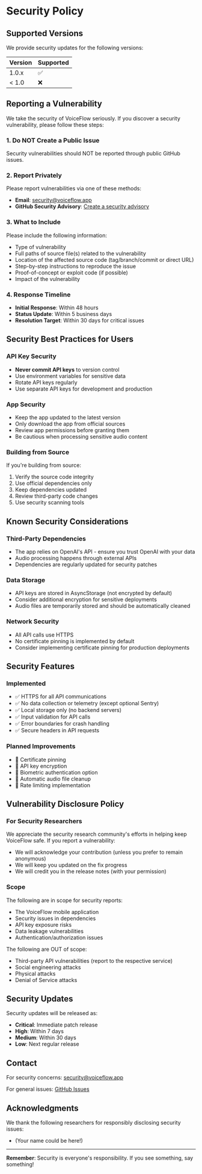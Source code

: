 # Security Policy

## Supported Versions

We provide security updates for the following versions:

| Version | Supported          |
| ------- | ------------------ |
| 1.0.x   | :white_check_mark: |
| < 1.0   | :x:                |

## Reporting a Vulnerability

We take the security of VoiceFlow seriously. If you discover a security vulnerability, please follow these steps:

### 1. Do NOT Create a Public Issue

Security vulnerabilities should NOT be reported through public GitHub issues.

### 2. Report Privately

Please report vulnerabilities via one of these methods:

- **Email**: security@voiceflow.app
- **GitHub Security Advisory**: [Create a security advisory](https://github.com/yourusername/VoiceFlow/security/advisories/new)

### 3. What to Include

Please include the following information:

- Type of vulnerability
- Full paths of source file(s) related to the vulnerability
- Location of the affected source code (tag/branch/commit or direct URL)
- Step-by-step instructions to reproduce the issue
- Proof-of-concept or exploit code (if possible)
- Impact of the vulnerability

### 4. Response Timeline

- **Initial Response**: Within 48 hours
- **Status Update**: Within 5 business days
- **Resolution Target**: Within 30 days for critical issues

## Security Best Practices for Users

### API Key Security

- **Never commit API keys** to version control
- Use environment variables for sensitive data
- Rotate API keys regularly
- Use separate API keys for development and production

### App Security

- Keep the app updated to the latest version
- Only download the app from official sources
- Review app permissions before granting them
- Be cautious when processing sensitive audio content

### Building from Source

If you're building from source:

1. Verify the source code integrity
2. Use official dependencies only
3. Keep dependencies updated
4. Review third-party code changes
5. Use security scanning tools

## Known Security Considerations

### Third-Party Dependencies

- The app relies on OpenAI's API - ensure you trust OpenAI with your data
- Audio processing happens through external APIs
- Dependencies are regularly updated for security patches

### Data Storage

- API keys are stored in AsyncStorage (not encrypted by default)
- Consider additional encryption for sensitive deployments
- Audio files are temporarily stored and should be automatically cleaned

### Network Security

- All API calls use HTTPS
- No certificate pinning is implemented by default
- Consider implementing certificate pinning for production deployments

## Security Features

### Implemented

- ✅ HTTPS for all API communications
- ✅ No data collection or telemetry (except optional Sentry)
- ✅ Local storage only (no backend servers)
- ✅ Input validation for API calls
- ✅ Error boundaries for crash handling
- ✅ Secure headers in API requests

### Planned Improvements

- 🚧 Certificate pinning
- 🚧 API key encryption
- 🚧 Biometric authentication option
- 🚧 Automatic audio file cleanup
- 🚧 Rate limiting implementation

## Vulnerability Disclosure Policy

### For Security Researchers

We appreciate the security research community's efforts in helping keep VoiceFlow safe. If you report a vulnerability:

- We will acknowledge your contribution (unless you prefer to remain anonymous)
- We will keep you updated on the fix progress
- We will credit you in the release notes (with your permission)

### Scope

The following are in scope for security reports:

- The VoiceFlow mobile application
- Security issues in dependencies
- API key exposure risks
- Data leakage vulnerabilities
- Authentication/authorization issues

The following are OUT of scope:

- Third-party API vulnerabilities (report to the respective service)
- Social engineering attacks
- Physical attacks
- Denial of Service attacks

## Security Updates

Security updates will be released as:

- **Critical**: Immediate patch release
- **High**: Within 7 days
- **Medium**: Within 30 days
- **Low**: Next regular release

## Contact

For security concerns: security@voiceflow.app

For general issues: [GitHub Issues](https://github.com/yourusername/VoiceFlow/issues)

## Acknowledgments

We thank the following researchers for responsibly disclosing security issues:

- (Your name could be here!)

---

**Remember**: Security is everyone's responsibility. If you see something, say something!